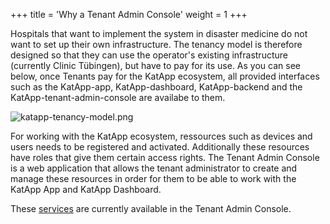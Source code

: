 +++
title = 'Why a Tenant Admin Console'
weight = 1
+++

Hospitals that want to implement the system in disaster medicine do not want to set up their own infrastructure. The tenancy model is therefore designed so that they can use the operator's existing infrastructure (currently Clinic Tübingen), but have to pay for its use. As you can see below, once Tenants pay for the KatApp ecosystem, all provided interfaces such as the KatApp-app, KatApp-dashboard, KatApp-backend and the KatApp-tenant-admin-console are availabe to them.

![katapp-tenancy-model.png](/katapp-tenancy-model-1.png)

For working with the KatApp ecosystem, ressources such as devices and users needs to be registered and activated. Additionally these resources have roles that give them certain access rights. The Tenant Admin Console is a web application that allows the tenant administrator to create and manage these resources in order for them to be able to work with the KatApp App and KatApp Dashboard.

These [services](/services) are currently available in the Tenant Admin Console.